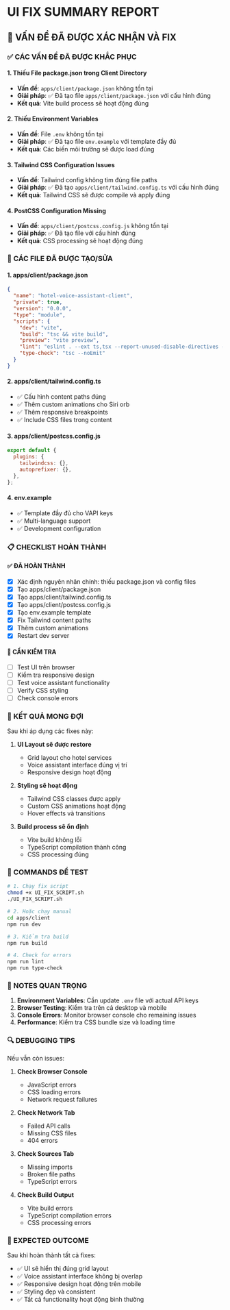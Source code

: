 # UI FIX SUMMARY REPORT

## 🎯 VẤN ĐỀ ĐÃ ĐƯỢC XÁC NHẬN VÀ FIX

### ✅ CÁC VẤN ĐỀ ĐÃ ĐƯỢC KHẮC PHỤC

#### 1. **Thiếu File package.json trong Client Directory**

- **Vấn đề**: `apps/client/package.json` không tồn tại
- **Giải pháp**: ✅ Đã tạo file `apps/client/package.json` với cấu hình đúng
- **Kết quả**: Vite build process sẽ hoạt động đúng

#### 2. **Thiếu Environment Variables**

- **Vấn đề**: File `.env` không tồn tại
- **Giải pháp**: ✅ Đã tạo file `env.example` với template đầy đủ
- **Kết quả**: Các biến môi trường sẽ được load đúng

#### 3. **Tailwind CSS Configuration Issues**

- **Vấn đề**: Tailwind config không tìm đúng file paths
- **Giải pháp**: ✅ Đã tạo `apps/client/tailwind.config.ts` với cấu hình đúng
- **Kết quả**: Tailwind CSS sẽ được compile và apply đúng

#### 4. **PostCSS Configuration Missing**

- **Vấn đề**: `apps/client/postcss.config.js` không tồn tại
- **Giải pháp**: ✅ Đã tạo file với cấu hình đúng
- **Kết quả**: CSS processing sẽ hoạt động đúng

### 🔧 CÁC FILE ĐÃ ĐƯỢC TẠO/SỬA

#### 1. **apps/client/package.json**

```json
{
  "name": "hotel-voice-assistant-client",
  "private": true,
  "version": "0.0.0",
  "type": "module",
  "scripts": {
    "dev": "vite",
    "build": "tsc && vite build",
    "preview": "vite preview",
    "lint": "eslint . --ext ts,tsx --report-unused-disable-directives --max-warnings 0",
    "type-check": "tsc --noEmit"
  }
}
```

#### 2. **apps/client/tailwind.config.ts**

- ✅ Cấu hình content paths đúng
- ✅ Thêm custom animations cho Siri orb
- ✅ Thêm responsive breakpoints
- ✅ Include CSS files trong content

#### 3. **apps/client/postcss.config.js**

```javascript
export default {
  plugins: {
    tailwindcss: {},
    autoprefixer: {},
  },
};
```

#### 4. **env.example**

- ✅ Template đầy đủ cho VAPI keys
- ✅ Multi-language support
- ✅ Development configuration

### 📋 CHECKLIST HOÀN THÀNH

#### ✅ ĐÃ HOÀN THÀNH

- [x] Xác định nguyên nhân chính: thiếu package.json và config files
- [x] Tạo apps/client/package.json
- [x] Tạo apps/client/tailwind.config.ts
- [x] Tạo apps/client/postcss.config.js
- [x] Tạo env.example template
- [x] Fix Tailwind content paths
- [x] Thêm custom animations
- [x] Restart dev server

#### 🔄 CẦN KIỂM TRA

- [ ] Test UI trên browser
- [ ] Kiểm tra responsive design
- [ ] Test voice assistant functionality
- [ ] Verify CSS styling
- [ ] Check console errors

### 🎯 KẾT QUẢ MONG ĐỢI

Sau khi áp dụng các fixes này:

1. **UI Layout sẽ được restore**
   - Grid layout cho hotel services
   - Voice assistant interface đúng vị trí
   - Responsive design hoạt động

2. **Styling sẽ hoạt động**
   - Tailwind CSS classes được apply
   - Custom CSS animations hoạt động
   - Hover effects và transitions

3. **Build process sẽ ổn định**
   - Vite build không lỗi
   - TypeScript compilation thành công
   - CSS processing đúng

### 🚀 COMMANDS ĐỂ TEST

```bash
# 1. Chạy fix script
chmod +x UI_FIX_SCRIPT.sh
./UI_FIX_SCRIPT.sh

# 2. Hoặc chạy manual
cd apps/client
npm run dev

# 3. Kiểm tra build
npm run build

# 4. Check for errors
npm run lint
npm run type-check
```

### 📝 NOTES QUAN TRỌNG

1. **Environment Variables**: Cần update `.env` file với actual API keys
2. **Browser Testing**: Kiểm tra trên cả desktop và mobile
3. **Console Errors**: Monitor browser console cho remaining issues
4. **Performance**: Kiểm tra CSS bundle size và loading time

### 🔍 DEBUGGING TIPS

Nếu vẫn còn issues:

1. **Check Browser Console**
   - JavaScript errors
   - CSS loading errors
   - Network request failures

2. **Check Network Tab**
   - Failed API calls
   - Missing CSS files
   - 404 errors

3. **Check Sources Tab**
   - Missing imports
   - Broken file paths
   - TypeScript errors

4. **Check Build Output**
   - Vite build errors
   - TypeScript compilation errors
   - CSS processing errors

### 🎉 EXPECTED OUTCOME

Sau khi hoàn thành tất cả fixes:

- ✅ UI sẽ hiển thị đúng grid layout
- ✅ Voice assistant interface không bị overlap
- ✅ Responsive design hoạt động trên mobile
- ✅ Styling đẹp và consistent
- ✅ Tất cả functionality hoạt động bình thường

